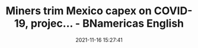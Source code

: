 ---
"title": "Miners trim Mexico capex on COVID-19, projec... - BNamericas English"
"date": "2021-11-16 15:27:41"
"feed_name": "GOOGLENEWSMINING"
"feed_website": "https://news.google.com/search?q=mining%2Bincident&hl=en-US&gl=US&ceid=US:en"
"feed_rss": "https://news.google.com/rss/search?q=mining%2Bincident&hl=en-US&gl=US&ceid=US:en"
"link": "https://www.bnamericas.com/en/features/miners-trim-mexico-capex-on-covid-19-project-delays"
"source": "{'href': 'https://www.bnamericas.com', 'title': 'BNamericas English'}"
"file": "_posts/2021-1-1-31bfd0c8437ccd8c53e4bc553092405dea90666b.md"
"accident": "0"
"drilling": "0"
"dead": "0"
"injured": "0"
"arrested": "0"
"place": "unknown place"
"where": "unknown site"
"causes": "unknown"
"place_uri": "unknown place"
---